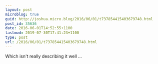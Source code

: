 ```yaml
---
layout: post
microblog: true
guid: http://joshua.micro.blog/2016/06/01/t737854415403679748.html
post_id: 35636
date: 2016-06-01T14:52:55+1100
lastmod: 2019-07-30T17:41:23+1100
type: post
url: /2016/06/01/t737854415403679748.html
---
```

Which isn't really describing it well ...
